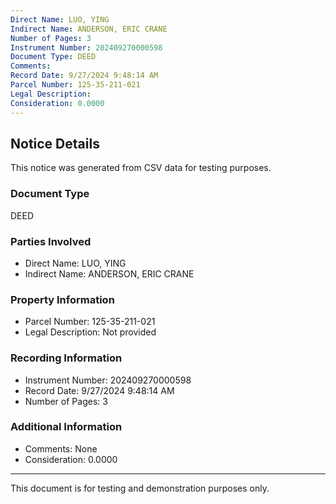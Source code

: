 ```yaml
---
Direct Name: LUO, YING
Indirect Name: ANDERSON, ERIC CRANE
Number of Pages: 3
Instrument Number: 202409270000598
Document Type: DEED
Comments: 
Record Date: 9/27/2024 9:48:14 AM
Parcel Number: 125-35-211-021
Legal Description: 
Consideration: 0.0000
---
```


## Notice Details

This notice was generated from CSV data for testing purposes.

### Document Type
DEED

### Parties Involved
- Direct Name: LUO, YING
- Indirect Name: ANDERSON, ERIC CRANE

### Property Information
- Parcel Number: 125-35-211-021
- Legal Description: Not provided

### Recording Information
- Instrument Number: 202409270000598
- Record Date: 9/27/2024 9:48:14 AM
- Number of Pages: 3

### Additional Information
- Comments: None
- Consideration: 0.0000

---

This document is for testing and demonstration purposes only.
